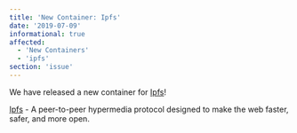 ```yaml
---
title: 'New Container: Ipfs'
date: '2019-07-09'
informational: true
affected:
  - 'New Containers'
  - 'ipfs'
section: 'issue'
---
```

We have released a new container for [Ipfs](https://github.com/linuxserver/docker-ipfs)!

[Ipfs](https://ipfs.io/) - A peer-to-peer hypermedia protocol designed to make the web faster, safer, and more open.